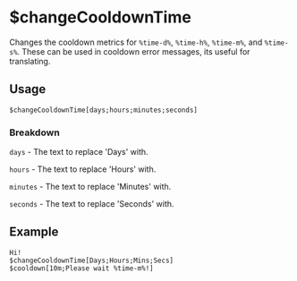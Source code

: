 # $changeCooldownTime
Changes the cooldown metrics for `%time-d%`, `%time-h%`, `%time-m%`, and `%time-s%`. These can be used in cooldown error messages, its useful for translating.

## Usage
```
$changeCooldownTime[days;hours;minutes;seconds]
```

### Breakdown
`days` - The text to replace 'Days' with.

`hours` - The text to replace 'Hours' with.

`minutes` - The text to replace 'Minutes' with.

`seconds` - The text to replace 'Seconds' with.

## Example
```
Hi!
$changeCooldownTime[Days;Hours;Mins;Secs]
$cooldown[10m;Please wait %time-m%!]
```
